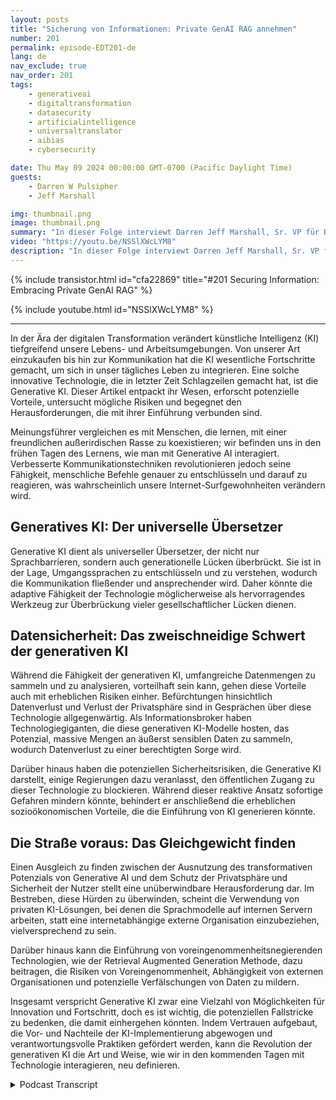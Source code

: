 ```yaml
---
layout: posts
title: "Sicherung von Informationen: Private GenAI RAG annehmen"
number: 201
permalink: episode-EDT201-de
lang: de
nav_exclude: true
nav_order: 201
tags:
    - generativeai
    - digitaltransformation
    - datasecurity
    - artificialintelligence
    - universaltranslator
    - aibias
    - cybersecurity

date: Thu May 09 2024 00:00:00 GMT-0700 (Pacific Daylight Time)
guests:
    - Darren W Pulsipher
    - Jeff Marshall

img: thumbnail.png
image: thumbnail.png
summary: "In dieser Folge interviewt Darren Jeff Marshall, Sr. VP für Bundes- und DOD-Angelegenheiten bei FedData. Sie erforschen GenAI, tauchen in seine potenziellen Vorteile, Sicherheitsrisiken und die Suche nach einem Gleichgewicht zwischen Innovation und Privatsphäre ein. Entdecken Sie, wie diese Technologie als universeller Übersetzer fungiert, welche Herausforderungen die Datensicherheit mit sich bringt und wie der Weg voran für Organisationen aussieht, die versuchen, ihre Daten zu schützen."
video: "https://youtu.be/NSSlXWcLYM8"
description: "In dieser Folge interviewt Darren Jeff Marshall, Sr. VP für Bundes- und DOD-Angelegenheiten bei FedData. Sie erforschen GenAI, tauchen in seine potenziellen Vorteile, Sicherheitsrisiken und die Suche nach einem Gleichgewicht zwischen Innovation und Privatsphäre ein. Entdecken Sie, wie diese Technologie als universeller Übersetzer fungiert, welche Herausforderungen die Datensicherheit mit sich bringt und wie der Weg voran für Organisationen aussieht, die versuchen, ihre Daten zu schützen."
---
```


<div>
{% include transistor.html id="cfa22869" title="#201 Securing Information: Embracing Private GenAI RAG" %}

{% include youtube.html id="NSSlXWcLYM8" %}
</div>

---

In der Ära der digitalen Transformation verändert künstliche Intelligenz (KI) tiefgreifend unsere Lebens- und Arbeitsumgebungen. Von unserer Art einzukaufen bis hin zur Kommunikation hat die KI wesentliche Fortschritte gemacht, um sich in unser tägliches Leben zu integrieren. Eine solche innovative Technologie, die in letzter Zeit Schlagzeilen gemacht hat, ist die Generative KI. Dieser Artikel entpackt ihr Wesen, erforscht potenzielle Vorteile, untersucht mögliche Risiken und begegnet den Herausforderungen, die mit ihrer Einführung verbunden sind.

Meinungsführer vergleichen es mit Menschen, die lernen, mit einer freundlichen außerirdischen Rasse zu koexistieren; wir befinden uns in den frühen Tagen des Lernens, wie man mit Generative AI interagiert. Verbesserte Kommunikationstechniken revolutionieren jedoch seine Fähigkeit, menschliche Befehle genauer zu entschlüsseln und darauf zu reagieren, was wahrscheinlich unsere Internet-Surfgewohnheiten verändern wird.

## Generatives KI: Der universelle Übersetzer

Generative KI dient als universeller Übersetzer, der nicht nur Sprachbarrieren, sondern auch generationelle Lücken überbrückt. Sie ist in der Lage, Umgangssprachen zu entschlüsseln und zu verstehen, wodurch die Kommunikation fließender und ansprechender wird. Daher könnte die adaptive Fähigkeit der Technologie möglicherweise als hervorragendes Werkzeug zur Überbrückung vieler gesellschaftlicher Lücken dienen.

## Datensicherheit: Das zweischneidige Schwert der generativen KI

Während die Fähigkeit der generativen KI, umfangreiche Datenmengen zu sammeln und zu analysieren, vorteilhaft sein kann, gehen diese Vorteile auch mit erheblichen Risiken einher. Befürchtungen hinsichtlich Datenverlust und Verlust der Privatsphäre sind in Gesprächen über diese Technologie allgegenwärtig. Als Informationsbroker haben Technologiegiganten, die diese generativen KI-Modelle hosten, das Potenzial, massive Mengen an äußerst sensiblen Daten zu sammeln, wodurch Datenverlust zu einer berechtigten Sorge wird.

Darüber hinaus haben die potenziellen Sicherheitsrisiken, die Generative KI darstellt, einige Regierungen dazu veranlasst, den öffentlichen Zugang zu dieser Technologie zu blockieren. Während dieser reaktive Ansatz sofortige Gefahren mindern könnte, behindert er anschließend die erheblichen sozioökonomischen Vorteile, die die Einführung von KI generieren könnte.

## Die Straße voraus: Das Gleichgewicht finden

Einen Ausgleich zu finden zwischen der Ausnutzung des transformativen Potenzials von Generative AI und dem Schutz der Privatsphäre und Sicherheit der Nutzer stellt eine unüberwindbare Herausforderung dar. Im Bestreben, diese Hürden zu überwinden, scheint die Verwendung von privaten KI-Lösungen, bei denen die Sprachmodelle auf internen Servern arbeiten, statt eine internetabhängige externe Organisation einzubeziehen, vielversprechend zu sein.

Darüber hinaus kann die Einführung von voreingenommenheitsnegierenden Technologien, wie der Retrieval Augmented Generation Methode, dazu beitragen, die Risiken von Voreingenommenheit, Abhängigkeit von externen Organisationen und potenzielle Verfälschungen von Daten zu mildern.

Insgesamt verspricht Generative KI zwar eine Vielzahl von Möglichkeiten für Innovation und Fortschritt, doch es ist wichtig, die potenziellen Fallstricke zu bedenken, die damit einhergehen könnten. Indem Vertrauen aufgebaut, die Vor- und Nachteile der KI-Implementierung abgewogen und verantwortungsvolle Praktiken gefördert werden, kann die Revolution der generativen KI die Art und Weise, wie wir in den kommenden Tagen mit Technologie interagieren, neu definieren.



<details>
<summary> Podcast Transcript </summary>

<p></p>

</details>
